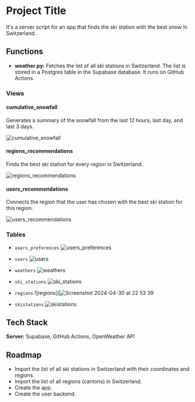 # Project Title

It's a server script for an app that finds the ski station with the best snow in Switzerland.

## Functions

- **weather.py:** Fetches the list of all ski stations in Switzerland. The list is stored in a Postgres table in the Supabase database. It runs on GitHub Actions.

### Views

#### cumulative_snowfall
Generates a summary of the snowfall from the last 12 hours, last day, and last 3 days.

![cumulative_snowfall](path_to_cumulative_snowfall_image.jpg)

#### regions_recommendations
Finds the best ski station for every region in Switzerland.

![regions_recommendations](path_to_regions_recommendations_image.jpg)

#### users_recommendations
Connects the region that the user has chosen with the best ski station for this region.

![users_recommendations](path_to_users_recommendations_image.jpg)

### Tables

- `users_preferences`
  ![users_preferences](path_to_users_preferences_image.jpg)

- `users`
  ![users](path_to_users_image.jpg)

- `weathers`
  ![weathers](path_to_weathers_image.jpg)

- `ski_stations`
  ![ski_stations](path_to_ski_stations_image.jpg)

- `regions`
  ![regions](![Screenshot 2024-04-30 at 22 53 39](https://github.com/AurelDeveloper/SwissSnowFinderSRV/assets/150530607/c8fc8d23-d51b-4204-a0d9-98954e787e77)
  
- `skistations`
  ![skistations](path_to_skistations_image.jpg)

## Tech Stack

**Server:** Supabase, GitHub Actions, OpenWeather API

## Roadmap

- Import the list of all ski stations in Switzerland with their coordinates and regions.
- Import the list of all regions (cantons) in Switzerland.
- Create the app.
- Create the user backend.
